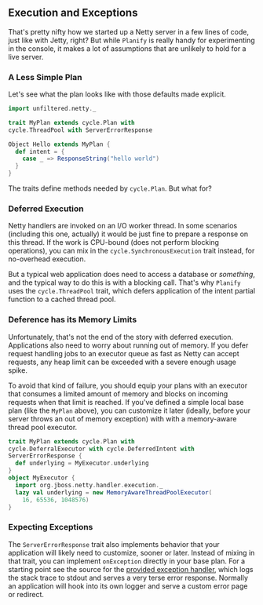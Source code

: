 Execution and Exceptions
------------------------

That's pretty nifty how we started up a Netty server in a few lines of
code, just like with Jetty, right? But while `Planify` is really handy
for experimenting in the console, it makes a lot of assumptions that
are unlikely to hold for a live server.

### A Less Simple Plan

Let's see what the plan looks like with those defaults made explicit.

```scala
import unfiltered.netty._

trait MyPlan extends cycle.Plan with
cycle.ThreadPool with ServerErrorResponse

Object Hello extends MyPlan {
  def intent = {
    case _ => ResponseString("hello world")
  }
}
```

The traits define methods needed by `cycle.Plan`. But what for?

### Deferred Execution

Netty handlers are invoked on an I/O worker thread. In some scenarios
(including this one, actually) it would be just fine to prepare a
response on this thread. If the work is CPU-bound (does not perform
blocking operations), you can mix in the `cycle.SynchronousExecution`
trait instead, for no-overhead execution.

But a typical web application does need to access a database or
*something*, and the typical way to do this is with a blocking
call. That's why `Planify` uses the `cycle.ThreadPool` trait, which
defers application of the intent partial function to a cached thread
pool.

### Deference has its Memory Limits

Unfortunately, that's not the end of the story with deferred
execution. Applications also need to worry about running out of
memory. If you defer request handling jobs to an executor queue as
fast as Netty can accept requests, any heap limit can be exceeded with
a severe enough usage spike.

To avoid that kind of failure, you should equip your plans with an
executor that consumes a limited amount of memory and blocks on
incoming requests when that limit is reached. If you've defined a
simple local base plan (like the `MyPlan` above), you can customize it
later (ideally, before your server throws an out of memory exception)
with with a memory-aware thread pool executor.

```scala
trait MyPlan extends cycle.Plan with
cycle.DeferralExecutor with cycle.DeferredIntent with
ServerErrorResponse {
  def underlying = MyExecutor.underlying
}
object MyExecutor {
  import org.jboss.netty.handler.execution._
  lazy val underlying = new MemoryAwareThreadPoolExecutor(
    16, 65536, 1048576)
}
```

### Expecting Exceptions

The `ServerErrorResponse` trait also implements behavior that your
application will likely need to customize, sooner or later. Instead of
mixing in that trait, you can implement `onException` directly in your
base plan. For a starting point see the source for the
[provided exception handler][onexc], which logs the stack trace to
stdout and serves a very terse error response. Normally an application
will hook into its own logger and serve a custom error page or
redirect.

[onexc]: https://github.com/n8han/Unfiltered/blob/master/netty/src/main/scala/exceptions.scala#L15
